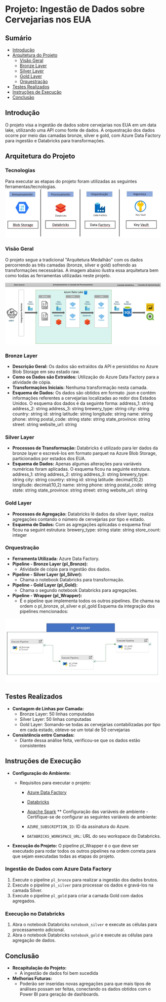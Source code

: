 # Projeto: Ingestão de Dados sobre Cervejarias nos EUA

## Sumário
- [Introdução](#introdução)
- [Arquitetura do Projeto](#arquitetura-do-projeto)
  - [Visão Geral](#visao-geral)
  - [Bronze Layer](#bronze-layer)
  - [Silver Layer](#silver-layer)
  - [Gold Layer](#gold-layer)
  - [Orquestração](#orquestração)
- [Testes Realizados](#testes-realizados)
- [Instruções de Execução](#instruções-de-execução)
- [Conclusão](#conclusão)

## Introdução
O projeto visa a ingestão de dados sobre cervejarias nos EUA em um data lake, utilizando uma API como fonte de dados. A orquestração dos dados ocorre por meio das camadas bronze, silver e gold, com Azure Data Factory para ingestão e Databricks para transformações.

## Arquitetura do Projeto
### Tecnologias
Para executar as etapas do projeto foram utilizadas as seguintes ferramentas/tecnologias.
![arquitetura do projeto](images/technologies.JPG)

### Visão Geral
O projeto segue a tradicional "Arquitetura Medalhão" com os dados percorrendo as três camadas (bronze, silver e gold) sofrendo as transformações necessárias. A imagem abaixo ilustra essa arquitetura bem como todas as ferramentas utilizadas neste projeto. 

![arquitetura do projeto](images/arquitetura.JPG)

### Bronze Layer
- **Descrição Geral:** Os dados são extraídos da API e persistidos no Azure Blob Storage em seu estado raw.
- **Como os Dados são Extraídos:** Utilização do Azure Data Factory para a atividade de cópia.
- **Transformações Iniciais:** Nenhuma transformação nesta camada.
- **Esquema de Dados:** Os dados são obtidos em formato .json e contém informações referentes a cervejarias localizadas ao redor dos Estados Unidos. O esquema dos dados é da seguinte forma:
address_1: string
address_2: string
address_3: string
brewery_type: string
city: string
country: string
id: string
latitude: string
longitude: string
name: string
phone: string
postal_code: string
state: string
state_province: string
street: string
website_url: string

### Silver Layer
- **Processos de Transformação:** Databricks é utilizado para ler dados da bronze layer e escrevê-los em formato parquet na Azure Blob Storage, particionados por estados dos EUA.
- **Esquema de Dados:** Apenas algumas alterações para variáveis numéricas foram aplicadas. O esquema ficou na seguinte estrutura.
address_1: string
address_2: string
address_3: string
brewery_type: string
city: string
country: string
id: string
latitude: decimal(10,2)
longitude: decimal(10,2)
name: string
phone: string
postal_code: string
state: string
state_province: string
street: string
website_url: string

### Gold Layer
- **Processos de Agregação:** Databricks lê dados da silver layer, realiza agregações contando o número de cervejarias por tipo e estado.
- **Esquema de Dados:** Com as agregações aplicadas o esquema final ficou na seguint estrutura:
brewery_type: string
state: string
store_count: integer

### Orquestração
- **Ferramenta Utilizada:** Azure Data Factory.
- **Pipeline - Bronze Layer (pl_Bronze):**
  - Atividade de cópia para ingestão dos dados.
- **Pipeline - Silver Layer (pl_Silver):**
  - Chama o notebook Databricks para transformação.
- **Pipeline - Gold Layer (pl_Gold):**
  - Chama o segundo notebook Databricks para agregações.
- **Pipeline - Wrapper (pl_Wrapper):**
  - É o pipeline que implementa todos os outros pipelines. Ele chama na ordem o pl_bronze, pl_silver e pl_gold
  Esquema da integração dos pipelines mencionados:

![arquitetura do projeto](images/pipeline.JPG)

## Testes Realizados
- **Contagem de Linhas por Camada:**
  - Bronze Layer: 50 linhas computadas
  - Silver Layer: 50 linhas computadas
  - Gold Layer: Somando-se todas as cervejarias contabilizadas por tipo em cada estado, obteve-se um total de 50 cervejarias 
- **Consistência entre Camadas:**
  - Diante dessa análise feita, verificou-se que os dados estão consistentes

## Instruções de Execução
- **Configuração do Ambiente:**
  - Requisitos para executar o projeto:
    - [Azure Data Factory](https://azure.microsoft.com/services/data-factory/)
    - [Databricks](https://databricks.com/)
    - [Apache Spark](https://spark.apache.org/)
  ** Configuração das variáveis de ambiente
-Certifique-se de configurar as seguintes variáveis de ambiente:

    - `AZURE_SUBSCRIPTION_ID`: ID da assinatura do Azure.
    - `DATABRICKS_WORKSPACE_URL`: URL do seu workspace do Databricks.
    
- **Execução do Projeto:**
  O pipeline pl_Wrapper é o que deve ser executado para rodar todos os outros pipelines na ordem correta para que sejam executadas todas as etapas do projeto.
### Ingestão de Dados com Azure Data Factory

1. Execute o pipeline `pl_bronze` para realizar a ingestão dos dados brutos.
2. Execute o pipeline `pl_silver` para processar os dados e gravá-los na camada Silver.
3. Execute o pipeline `pl_gold` para criar a camada Gold com dados agregados.

### Execução no Databricks

1. Abra o notebook Databricks `notebook_silver` e execute as células para processamento adicional.
2. Abra o notebook Databricks `notebook_gold` e execute as células para agregação de dados.
## Conclusão
- **Recapitulação do Projeto:**
  - A ingestão de dados foi bem sucedida
- **Melhorias Futuras:**
  - Poderão ser inseridas novas agregações para que mais tipos de análises possam ser feitas, conectando os dados obtidos com o Power BI para geração de dashboards. 
